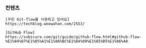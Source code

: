 ### 컨텐츠
    [우린 Git-flow를 사용하고 있어요]
    https://techblog.woowahan.com/2553/

    [GitHub Flow]
    https://subicura.com/git/guide/github-flow.html#github-flow-%E1%84%87%E1%85%A1%E1%86%BC%E1%84%89%E1%85%B5%E1%86%A8